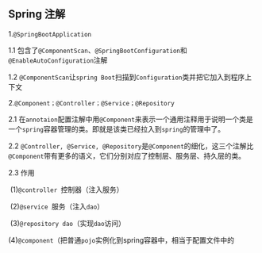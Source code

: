 ## Spring 注解

1.`@SpringBootApplication`

   1.1 包含了`@ComponentScan`、`@SpringBootConfiguration`和`@EnableAutoConfiguration`注解

   1.2 `@ComponentScan`让`spring Boot`扫描到`Configuration`类并把它加入到程序上下文



2.`@Component；@Controller；@Service；@Repository `

   2.1  在`annotaion`配置注解中用`@Component`来表示一个通用注释用于说明一个类是一个`spring`容器管理的类。即就是该类已经拉入到`spring`的管理中了。

   2.2 `@Controller, @Service, @Repository`是`@Component`的细化，这三个注解比`@Component`带有更多的语义，它们分别对应了控制层、服务层、持久层的类。

   2.3 作用

​       (1)`@controller `控制器（注入服务）

​       (2)`@service `服务（注入`dao`）

​       (3)`@repository dao`（实现`dao`访问）

​       (4)`@component`（把普通`pojo`实例化到spring容器中，相当于配置文件中的<bean id="" class=""/>

